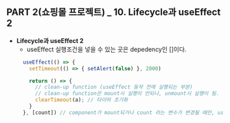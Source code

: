 ## PART 2(쇼핑몰 프로젝트) _ 10. Lifecycle과 useEffect 2

- **Lifecycle과 useEffect 2**
  - useEffect 실행조건을 넣을 수 있는 곳은 depedency인 []이다.
  ```jsx
    useEffect(() => {
      setTimeout(() => { setAlert(false) }, 2000)

      return () => {
        // clean-up function (useEffect 동작 전에 실행되는 부분)
        // clean-up function은 mount시 실행이 안되나, unmount시 실행이 됨.
        clearTimeout(a); // 타이머 초기화
      }
    }, [count]) // component가 mount되거나 count 라는 변수가 변경될 때만, useEffect를 수행
  ```
